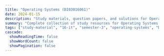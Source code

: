 ```yaml
---
title: "Operating Systems (DI03016061)"
date: 2024-01-15
description: "Study materials, question papers, and solutions for Operating Systems (DI03016061) - Information Technology, Semester 3"
summary: "Complete collection of study resources for Operating Systems including syllabus and detailed course materials"
tags: ["study-material", "16-it", "semester-3", "operating-systems", "DI03016061"]
cascade:
  showReadingTime: false
  showWordCount: false
  showPagination: false
---
```

